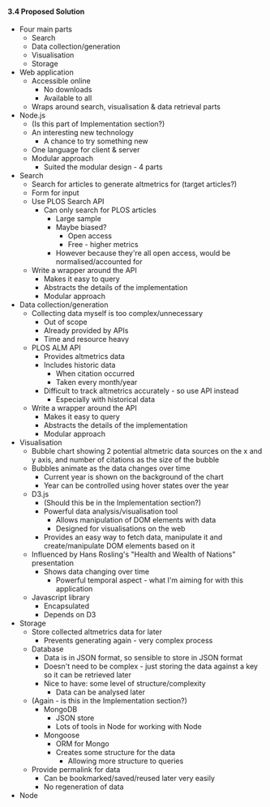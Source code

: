 #### 3.4 Proposed Solution

<!-- ... at a high level, then create subsections that go into detail -->

* Four main parts
	* Search
	* Data collection/generation
	* Visualisation
	* Storage
* Web application
	* Accessible online
		* No downloads
		* Available to all
	* Wraps around search, visualisation & data retrieval parts
* Node.js
	* (Is this part of Implementation section?)
	* An interesting new technology
		* A chance to try something new
	* One language for client & server
	* Modular approach
		* Suited the modular design - 4 parts
* Search
	* Search for articles to generate altmetrics for (target articles?)
	* Form for input
	* Use PLOS Search API
		* Can only search for PLOS articles
			* Large sample
			* Maybe biased?
				* Open access
				* Free - higher metrics
			* However because they're all open access, would be normalised/accounted for
	* Write a wrapper around the API
		* Makes it easy to query
		* Abstracts the details of the implementation
		* Modular approach
* Data collection/generation
	* Collecting data myself is too complex/unnecessary
		* Out of scope
		* Already provided by APIs
		* Time and resource heavy
	* PLOS ALM API
		* Provides altmetrics data
		* Includes historic data
			* When citation occurred
			* Taken every month/year
		* Difficult to track altmetrics accurately - so use API instead
			* Especially with historical data
	* Write a wrapper around the API
		* Makes it easy to query
		* Abstracts the details of the implementation
		* Modular approach
* Visualisation
	* Bubble chart showing 2 potential altmetric data sources on the x and y axis, and number of citations as the size of the bubble
	* Bubbles animate as the data changes over time
		* Current year is shown on the background of the chart
		* Year can be controlled using hover states over the year
	* D3.js
		* (Should this be in the Implementation section?)
		* Powerful data analysis/visualisation tool
			* Allows manipulation of DOM elements with data
			* Designed for visualisations on the web
		* Provides an easy way to fetch data, manipulate it and create/manipulate DOM elements based on it
	* Influenced by Hans Rosling's "Health and Wealth of Nations" presentation
		* Shows data changing over time
			* Powerful temporal aspect - what I'm aiming for with this application
	* Javascript library
		* Encapsulated
		* Depends on D3
* Storage
	* Store collected altmetrics data for later
		* Prevents generating again - very complex process
	* Database
		* Data is in JSON format, so sensible to store in JSON format
		* Doesn't need to be complex - just storing the data against a key so it can be retrieved later
		* Nice to have: some level of structure/complexity
			* Data can be analysed later
	* (Again - is this in the Implementation section?)
		* MongoDB
			* JSON store
			* Lots of tools in Node for working with Node
		* Mongoose
			* ORM for Mongo
			* Creates some structure for the data
				* Allowing more structure to queries
	* Provide permalink for data
		* Can be bookmarked/saved/reused later very easily
		* No regeneration of data
* Node
